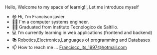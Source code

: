 Hello, Welcome to my space of learnig!!, Let me introduce myself
- 😎 Hi, I'm Francisco javier 
- 👨‍💻 I´m a computer systems engineer. 
- 👨‍🎓 Graduated from Instituto Tecnologico de Saltillo. 
- 💻 I’m currently learning in web applications (frontend and backend)
- 📚 Robotics,Electronics,Languages of programming and Databases
- 📫 How to reach me ...
      Francisco_its_1997@hotmail.com
